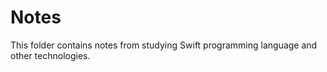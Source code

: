 # Notes

This folder contains notes from studying Swift programming language and other technologies.
